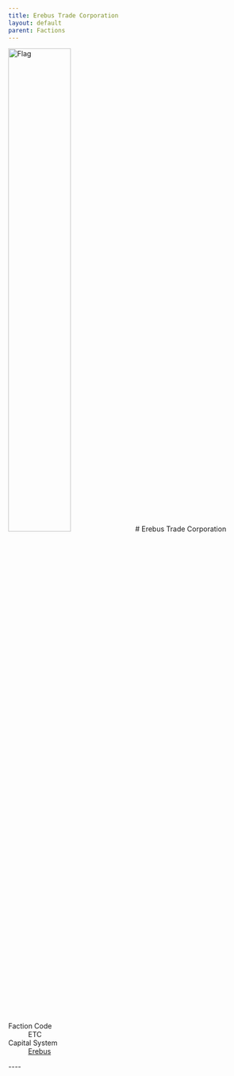 ```yaml
---
title: Erebus Trade Corporation
layout: default
parent: Factions
---
```


<img src="../../img/flag_etc.png" alt="Flag" width="50%"/>
# Erebus Trade Corporation
<dl>
    <dt>Faction Code</dt><dd>ETC</dd>
    <dt>Capital System</dt><dd><a href="../systems/erebus/index.html">Erebus</a></dd>
</dl>
----
